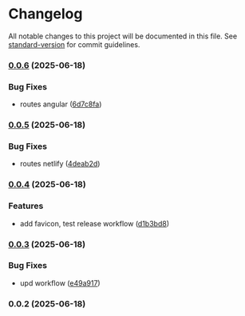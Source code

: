# Changelog

All notable changes to this project will be documented in this file. See [standard-version](https://github.com/conventional-changelog/standard-version) for commit guidelines.

### [0.0.6](https://github.com/claudio-riosg/portfolio/compare/v0.0.5...v0.0.6) (2025-06-18)


### Bug Fixes

* routes angular ([6d7c8fa](https://github.com/claudio-riosg/portfolio/commit/6d7c8faf975956756407ed98de58c65ddbd6cc78))

### [0.0.5](https://github.com/claudio-riosg/portfolio/compare/v0.0.4...v0.0.5) (2025-06-18)


### Bug Fixes

* routes netlify ([4deab2d](https://github.com/claudio-riosg/portfolio/commit/4deab2df26e5377c627d8949828b4301708cd8a9))

### [0.0.4](https://github.com/claudio-riosg/portfolio/compare/v0.0.3...v0.0.4) (2025-06-18)


### Features

* add favicon, test release workflow ([d1b3bd8](https://github.com/claudio-riosg/portfolio/commit/d1b3bd8899b0742416bbd603fe9558296f46722e))

### [0.0.3](https://github.com/claudio-riosg/portfolio/compare/v0.0.2...v0.0.3) (2025-06-18)


### Bug Fixes

* upd workflow ([e49a917](https://github.com/claudio-riosg/portfolio/commit/e49a91760d9d1c269a2c0e76113e5e1add051c9b))

### 0.0.2 (2025-06-18)
